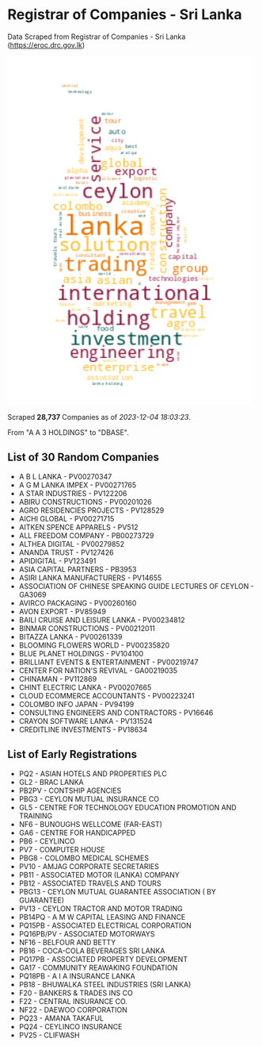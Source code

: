 # Registrar of Companies - Sri Lanka

Data Scraped from Registrar of Companies - Sri Lanka (https://eroc.drc.gov.lk)

![word-cloud](data/word_cloud.png)

Scraped **28,737** Companies as of *2023-12-04 18:03:23*.

From "A A 3 HOLDINGS" to "DBASE".


## List of 30 Random Companies

* A B L LANKA - PV00270347
* A G M LANKA IMPEX - PV00271765
* A STAR INDUSTRIES - PV122206
* ABIRU CONSTRUCTIONS - PV00201026
* AGRO RESIDENCIES PROJECTS - PV128529
* AICHI GLOBAL - PV00271715
* AITKEN SPENCE APPARELS - PV512
* ALL FREEDOM COMPANY - PB00273729
* ALTHEA DIGITAL - PV00279852
* ANANDA TRUST - PV127426
* APIDIGITAL - PV123491
* ASIA CAPITAL PARTNERS - PB3953
* ASIRI LANKA MANUFACTURERS - PV14655
* ASSOCIATION OF CHINESE SPEAKING GUIDE LECTURES OF CEYLON - GA3069
* AVIRCO PACKAGING - PV00260160
* AVON EXPORT - PV85949
* BAILI CRUISE AND LEISURE LANKA - PV00234812
* BINMAR CONSTRUCTIONS - PV00212011
* BITAZZA LANKA - PV00261339
* BLOOMING FLOWERS WORLD - PV00235820
* BLUE PLANET HOLDINGS - PV104100
* BRILLIANT EVENTS & ENTERTAINMENT - PV00219747
* CENTER FOR NATION'S REVIVAL - GA00219035
* CHINAMAN - PV112869
* CHINT ELECTRIC LANKA - PV00207665
* CLOUD ECOMMERCE ACCOUNTANTS - PV00223241
* COLOMBO INFO JAPAN - PV94199
* CONSULTING ENGINEERS AND CONTRACTORS - PV16646
* CRAYON SOFTWARE LANKA - PV131524
* CREDITLINE INVESTMENTS - PV18634

## List of Early Registrations

* PQ2 - ASIAN HOTELS AND PROPERTIES PLC 
* GL2 - BRAC LANKA 
* PB2PV - CONTSHIP AGENCIES 
* PBG3 - CEYLON MUTUAL INSURANCE CO 
* GL5 - CENTRE FOR TECHNOLOGY EDUCATION PROMOTION AND TRAINING 
* NF6 - BUNOUGHS WELLCOME (FAR-EAST) 
* GA6 - CENTRE FOR HANDICAPPED 
* PB6 - CEYLINCO 
* PV7 - COMPUTER HOUSE 
* PBG8 - COLOMBO MEDICAL SCHEMES 
* PV10 - AMJAG CORPORATE SECRETARIES 
* PB11 - ASSOCIATED MOTOR (LANKA) COMPANY 
* PB12 - ASSOCIATED TRAVELS AND TOURS 
* PBG13 - CEYLON MUTUAL GUARANTEE ASSOCIATION ( BY GUARANTEE) 
* PV13 - CEYLON TRACTOR AND MOTOR TRADING 
* PB14PQ - A M W CAPITAL LEASING AND FINANCE 
* PQ15PB - ASSOCIATED ELECTRICAL CORPORATION 
* PQ16PB/PV - ASSOCIATED MOTORWAYS 
* NF16 - BELFOUR AND BETTY 
* PB16 - COCA-COLA BEVERAGES SRI LANKA 
* PQ17PB - ASSOCIATED PROPERTY DEVELOPMENT 
* GA17 - COMMUNITY REAWAKING FOUNDATION 
* PQ18PB - A I A INSURANCE LANKA 
* PB18 - BHUWALKA STEEL INDUSTRIES (SRI LANKA) 
* F20 - BANKERS & TRADES INS CO 
* F22 - CENTRAL INSURANCE CO. 
* NF22 - DAEWOO CORPORATION 
* PQ23 - AMANA TAKAFUL 
* PQ24 - CEYLINCO INSURANCE 
* PV25 - CLIFWASH 